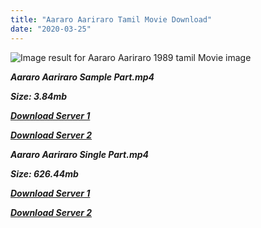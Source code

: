 ```yaml
---
title: "Aararo Aariraro Tamil Movie Download"
date: "2020-03-25"
---
```


![Image result for Aararo Aariraro 1989 tamil Movie image](https://content.hungama.com/audio{6f622526c29ee360cda5b2e87a916054ceacd5b4cb5e41dd1b031440e2d63f02}20album/display{6f622526c29ee360cda5b2e87a916054ceacd5b4cb5e41dd1b031440e2d63f02}20image/300x300{6f622526c29ee360cda5b2e87a916054ceacd5b4cb5e41dd1b031440e2d63f02}20jpeg/92016720.jpg)

**_Aararo Aariraro Sample Part.mp4_**

**_Size: 3.84mb_**

**_[Download Server 1](http://b3.wetransfer.vip/files/{6f622526c29ee360cda5b2e87a916054ceacd5b4cb5e41dd1b031440e2d63f02}20Actor{6f622526c29ee360cda5b2e87a916054ceacd5b4cb5e41dd1b031440e2d63f02}20Hits{6f622526c29ee360cda5b2e87a916054ceacd5b4cb5e41dd1b031440e2d63f02}20Collection/Bhagyaraj{6f622526c29ee360cda5b2e87a916054ceacd5b4cb5e41dd1b031440e2d63f02}20Movies{6f622526c29ee360cda5b2e87a916054ceacd5b4cb5e41dd1b031440e2d63f02}20Collections/Aararo{6f622526c29ee360cda5b2e87a916054ceacd5b4cb5e41dd1b031440e2d63f02}20Aaariraro{6f622526c29ee360cda5b2e87a916054ceacd5b4cb5e41dd1b031440e2d63f02}20(1989)/Aararo{6f622526c29ee360cda5b2e87a916054ceacd5b4cb5e41dd1b031440e2d63f02}20Aaariraro{6f622526c29ee360cda5b2e87a916054ceacd5b4cb5e41dd1b031440e2d63f02}20(1989){6f622526c29ee360cda5b2e87a916054ceacd5b4cb5e41dd1b031440e2d63f02}20Sample{6f622526c29ee360cda5b2e87a916054ceacd5b4cb5e41dd1b031440e2d63f02}20HD.mp4)_**

**_[Download Server 2](http://b3.wetransfer.vip/files/{6f622526c29ee360cda5b2e87a916054ceacd5b4cb5e41dd1b031440e2d63f02}20Actor{6f622526c29ee360cda5b2e87a916054ceacd5b4cb5e41dd1b031440e2d63f02}20Hits{6f622526c29ee360cda5b2e87a916054ceacd5b4cb5e41dd1b031440e2d63f02}20Collection/Bhagyaraj{6f622526c29ee360cda5b2e87a916054ceacd5b4cb5e41dd1b031440e2d63f02}20Movies{6f622526c29ee360cda5b2e87a916054ceacd5b4cb5e41dd1b031440e2d63f02}20Collections/Aararo{6f622526c29ee360cda5b2e87a916054ceacd5b4cb5e41dd1b031440e2d63f02}20Aaariraro{6f622526c29ee360cda5b2e87a916054ceacd5b4cb5e41dd1b031440e2d63f02}20(1989)/Aararo{6f622526c29ee360cda5b2e87a916054ceacd5b4cb5e41dd1b031440e2d63f02}20Aaariraro{6f622526c29ee360cda5b2e87a916054ceacd5b4cb5e41dd1b031440e2d63f02}20(1989){6f622526c29ee360cda5b2e87a916054ceacd5b4cb5e41dd1b031440e2d63f02}20Sample{6f622526c29ee360cda5b2e87a916054ceacd5b4cb5e41dd1b031440e2d63f02}20HD.mp4)_**

**_Aararo Aariraro Single Part.mp4_**

**_Size: 626.44mb_**

**_[Download Server 1](http://b3.wetransfer.vip/files/{6f622526c29ee360cda5b2e87a916054ceacd5b4cb5e41dd1b031440e2d63f02}20Actor{6f622526c29ee360cda5b2e87a916054ceacd5b4cb5e41dd1b031440e2d63f02}20Hits{6f622526c29ee360cda5b2e87a916054ceacd5b4cb5e41dd1b031440e2d63f02}20Collection/Bhagyaraj{6f622526c29ee360cda5b2e87a916054ceacd5b4cb5e41dd1b031440e2d63f02}20Movies{6f622526c29ee360cda5b2e87a916054ceacd5b4cb5e41dd1b031440e2d63f02}20Collections/Aararo{6f622526c29ee360cda5b2e87a916054ceacd5b4cb5e41dd1b031440e2d63f02}20Aaariraro{6f622526c29ee360cda5b2e87a916054ceacd5b4cb5e41dd1b031440e2d63f02}20(1989)/Aararo{6f622526c29ee360cda5b2e87a916054ceacd5b4cb5e41dd1b031440e2d63f02}20Aaariraro{6f622526c29ee360cda5b2e87a916054ceacd5b4cb5e41dd1b031440e2d63f02}20(1989){6f622526c29ee360cda5b2e87a916054ceacd5b4cb5e41dd1b031440e2d63f02}20Single{6f622526c29ee360cda5b2e87a916054ceacd5b4cb5e41dd1b031440e2d63f02}20Part{6f622526c29ee360cda5b2e87a916054ceacd5b4cb5e41dd1b031440e2d63f02}20HD.mp4)_**

**_[Download Server 2](http://b3.wetransfer.vip/files/{6f622526c29ee360cda5b2e87a916054ceacd5b4cb5e41dd1b031440e2d63f02}20Actor{6f622526c29ee360cda5b2e87a916054ceacd5b4cb5e41dd1b031440e2d63f02}20Hits{6f622526c29ee360cda5b2e87a916054ceacd5b4cb5e41dd1b031440e2d63f02}20Collection/Bhagyaraj{6f622526c29ee360cda5b2e87a916054ceacd5b4cb5e41dd1b031440e2d63f02}20Movies{6f622526c29ee360cda5b2e87a916054ceacd5b4cb5e41dd1b031440e2d63f02}20Collections/Aararo{6f622526c29ee360cda5b2e87a916054ceacd5b4cb5e41dd1b031440e2d63f02}20Aaariraro{6f622526c29ee360cda5b2e87a916054ceacd5b4cb5e41dd1b031440e2d63f02}20(1989)/Aararo{6f622526c29ee360cda5b2e87a916054ceacd5b4cb5e41dd1b031440e2d63f02}20Aaariraro{6f622526c29ee360cda5b2e87a916054ceacd5b4cb5e41dd1b031440e2d63f02}20(1989){6f622526c29ee360cda5b2e87a916054ceacd5b4cb5e41dd1b031440e2d63f02}20Single{6f622526c29ee360cda5b2e87a916054ceacd5b4cb5e41dd1b031440e2d63f02}20Part{6f622526c29ee360cda5b2e87a916054ceacd5b4cb5e41dd1b031440e2d63f02}20HD.mp4)_**
